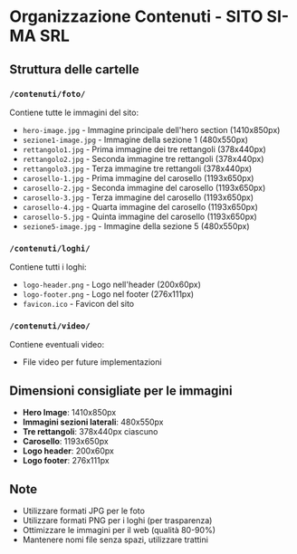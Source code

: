 # Organizzazione Contenuti - SITO SI-MA SRL

## Struttura delle cartelle

### `/contenuti/foto/`
Contiene tutte le immagini del sito:
- `hero-image.jpg` - Immagine principale dell'hero section (1410x850px)
- `sezione1-image.jpg` - Immagine della sezione 1 (480x550px)
- `rettangolo1.jpg` - Prima immagine dei tre rettangoli (378x440px)
- `rettangolo2.jpg` - Seconda immagine tre rettangoli (378x440px)
- `rettangolo3.jpg` - Terza immagine tre rettangoli (378x440px)
- `carosello-1.jpg` - Prima immagine del carosello (1193x650px)
- `carosello-2.jpg` - Seconda immagine del carosello (1193x650px)
- `carosello-3.jpg` - Terza immagine del carosello (1193x650px)
- `carosello-4.jpg` - Quarta immagine del carosello (1193x650px)
- `carosello-5.jpg` - Quinta immagine del carosello (1193x650px)
- `sezione5-image.jpg` - Immagine della sezione 5 (480x550px)

### `/contenuti/loghi/`
Contiene tutti i loghi:
- `logo-header.png` - Logo nell'header (200x60px)
- `logo-footer.png` - Logo nel footer (276x111px)
- `favicon.ico` - Favicon del sito

### `/contenuti/video/`
Contiene eventuali video:
- File video per future implementazioni

## Dimensioni consigliate per le immagini

- **Hero Image**: 1410x850px
- **Immagini sezioni laterali**: 480x550px
- **Tre rettangoli**: 378x440px ciascuno
- **Carosello**: 1193x650px
- **Logo header**: 200x60px
- **Logo footer**: 276x111px

## Note
- Utilizzare formati JPG per le foto
- Utilizzare formati PNG per i loghi (per trasparenza)
- Ottimizzare le immagini per il web (qualità 80-90%)
- Mantenere nomi file senza spazi, utilizzare trattini